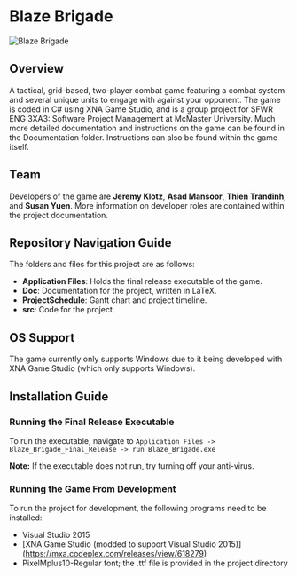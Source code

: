 # Blaze Brigade

![Blaze Brigade](https://i.gyazo.com/e763b39e08190863da89217ae1574d02.jpg)

## Overview
A tactical, grid-based, two-player combat game featuring a combat system and several unique units to engage with against your opponent. The game is coded in C# using XNA Game Studio, and is a group project for SFWR ENG 3XA3: Software Project Management at McMaster University. Much more detailed documentation and instructions on the game can be found in the Documentation folder. Instructions can also be found within the game itself.

## Team
Developers of the game are **Jeremy Klotz**, **Asad Mansoor**, **Thien Trandinh**, and **Susan Yuen**. More information on developer roles are contained within the project documentation.

## Repository Navigation Guide
The folders and files for this project are as follows:
- **Application Files**: Holds the final release executable of the game.
- **Doc**: Documentation for the project, written in LaTeX.
- **ProjectSchedule**: Gantt chart and project timeline.
- **src**: Code for the project.

## OS Support
The game currently only supports Windows due to it being developed with XNA Game Studio (which only supports Windows).

## Installation Guide
### Running the Final Release Executable
To run the executable, navigate to `Application Files -> Blaze_Brigade_Final_Release -> run Blaze_Brigade.exe`

**Note:** If the executable does not run, try turning off your anti-virus.

### Running the Game From Development
To run the project for development, the following programs need to be installed:
- Visual Studio 2015
- [XNA Game Studio (modded to support Visual Studio 2015)] (https://mxa.codeplex.com/releases/view/618279)
- PixelMplus10-Regular font; the .ttf file is provided in the project directory
